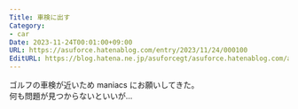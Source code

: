 ```yaml
---
Title: 車検に出す
Category:
- car
Date: 2023-11-24T00:01:00+09:00
URL: https://asuforce.hatenablog.com/entry/2023/11/24/000100
EditURL: https://blog.hatena.ne.jp/asuforcegt/asuforce.hatenablog.com/atom/entry/6801883189062248438
---
```


ゴルフの車検が近いため maniacs にお願いしてきた。  
何も問題が見つからないといいが...
